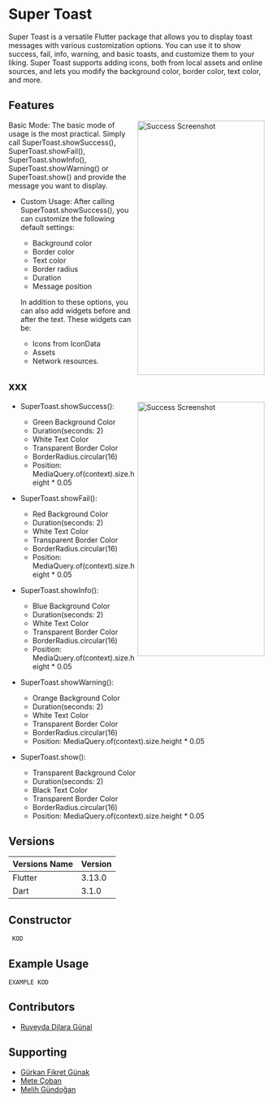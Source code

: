 # Super Toast

Super Toast is a versatile Flutter package that allows you to display toast messages with various customization options. You can use it to show success, fail, info, warning, and basic toasts, and customize them to your liking. Super Toast supports adding icons, both from local assets and online sources, and lets you modify the background color, border color, text color, and more.

## Features


<img align="right" src="https://github.com/ruveydagunal/super_toast/assets/136679910/8548fca5-bdec-4252-8757-a8e994ab2d7c" alt="Success Screenshot" width="250" height="500"/>

Basic Mode: The basic mode of usage is the most practical. Simply call SuperToast.showSuccess(), SuperToast.showFail(), SuperToast.showInfo(), SuperToast.showWarning() or SuperToast.show() and provide the message you want to display.

- Custom Usage: After calling SuperToast.showSuccess(), you can customize the following default settings:

  - Background color
  - Border color
  - Text color
  - Border radius
  - Duration
  - Message position

  In addition to these options, you can also add widgets before and after the text.
  These widgets can be:

  - Icons from IconData
  - Assets
  - Network resources.

## xxx

<img align="right" src="https://github.com/ruveydagunal/super_toast/assets/136679910/083e6bee-4196-44ec-92d4-ebc54c25b62b" alt="Success Screenshot" width="250" height="500"/>

- SuperToast.showSuccess():
  - Green Background Color
  - Duration(seconds: 2)
  - White Text Color
  - Transparent Border Color
  - BorderRadius.circular(16)
  - Position: MediaQuery.of(context).size.height * 0.05

- SuperToast.showFail():
  - Red Background Color
  - Duration(seconds: 2)
  - White Text Color
  - Transparent Border Color
  - BorderRadius.circular(16)
  - Position: MediaQuery.of(context).size.height * 0.05

- SuperToast.showInfo():
  - Blue Background Color
  - Duration(seconds: 2)
  - White Text Color
  - Transparent Border Color
  - BorderRadius.circular(16)
  - Position: MediaQuery.of(context).size.height * 0.05

- SuperToast.showWarning():
  - Orange Background Color
  - Duration(seconds: 2)
  - White Text Color
  - Transparent Border Color
  - BorderRadius.circular(16)
  - Position: MediaQuery.of(context).size.height * 0.05

- SuperToast.show():
  - Transparent Background Color
  - Duration(seconds: 2)
  - Black Text Color
  - Transparent Border Color
  - BorderRadius.circular(16)
  - Position: MediaQuery.of(context).size.height * 0.05





## Versions

|Versions Name | Version |  
|--------------|---------|
| Flutter      | 3.13.0  |
| Dart         | 3.1.0   |


## Constructor

```
 KOD

```

## Example Usage

```
EXAMPLE KOD

```




## Contributors 

- [Ruveyda Dilara Günal](https://github.com/ruveydagunal)


## Supporting
- [Gürkan Fikret Günak](https://github.com/gurkanfikretgunak)
- [Mete Çoban](https://github.com/metecoban)
- [Melih Gündoğan](https://github.com/melihgundogan)
